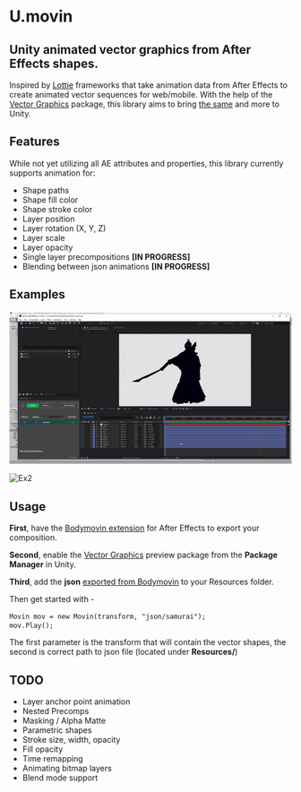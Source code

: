 # U.movin


## Unity animated vector graphics from After Effects shapes.

Inspired by [Lottie](https://github.com/airbnb/lottie-web) frameworks that take animation data from After Effects to create animated vector sequences for web/mobile. With the help of the [Vector Graphics](https://docs.unity3d.com/Packages/com.unity.vectorgraphics@1.0/manual/index.html) package, this library aims to bring [the same](https://www.lottiefiles.com/) and more to Unity.

## Features

While not yet utilizing all AE attributes and properties, this library currently supports animation for: 

- Shape paths
- Shape fill color
- Shape stroke color
- Layer position
- Layer rotation (X, Y, Z)
- Layer scale
- Layer opacity 
- Single layer precompositions **[IN PROGRESS]**
- Blending between json animations **[IN PROGRESS]**


## Examples

![Ex1](gifs/samurai.gif)

![Ex2](gifs/game.gif)


## Usage

**First**, have the [Bodymovin extension](https://creative.adobe.com/addons/products/12557) for After Effects to export your composition.

**Second**, enable the [Vector Graphics](https://docs.unity3d.com/Packages/com.unity.vectorgraphics@1.0/manual/index.html) preview package from the **Package Manager** in Unity.

**Third**, add the **json** [exported from Bodymovin](https://www.youtube.com/watch?v=5XMUJdjI0L8) to your Resources folder. 


Then get started with -

```
Movin mov = new Movin(transform, "json/samurai");
mov.Play();
```

The first parameter is the transform that will contain the vector shapes, the second is correct path to json file (located under **Resources/**)

## TODO


- Layer anchor point animation
- Nested Precomps
- Masking / Alpha Matte
- Parametric shapes
- Stroke size, width, opacity
- Fill opacity
- Time remapping
- Animating bitmap layers
- Blend mode support